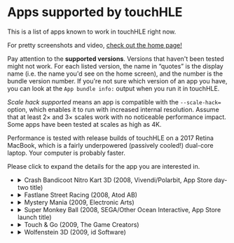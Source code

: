 # Apps supported by touchHLE

This is a list of apps known to work in touchHLE right now.

For pretty screenshots and video, [check out the home page!](https://touchhle.org/)

Pay attention to the **supported versions**. Versions that haven't been tested might not work. For each listed version, the name in “quotes” is the display name (i.e. the name you'd see on the home screen), and the number is the bundle version number. If you're not sure which version of an app you have, you can look at the `App bundle info:` output when you run it in touchHLE.

_Scale hack supported_ means an app is compatible with the `--scale-hack=` option, which enables it to run with increased internal resolution. Assume that at least 2× and 3× scales work with no noticeable performance impact. Some apps have been tested at scales as high as 4K.

Performance is tested with release builds of touchHLE on a 2017 Retina MacBook, which is a fairly underpowered (passively cooled!) dual-core laptop. Your computer is probably faster.

Please click to expand the details for the app you are interested in.

<!-- Be careful when updating this: GitHub and Pandoc diverge in what
     indentation they want for the <details> and <summary> when combined with
     lists. -->

- <details>
  <summary>Crash Bandicoot Nitro Kart 3D (2008, Vivendi/Polarbit, App Store day-two title)</summary>

  - Working versions:
    - “CBNK3D” 1.0 (in-game version number: 0.7.5)
    - “Crash Kart” 1.0 (in-game version number: 0.7.6)
  - **Broken versions:**
    - “Crash Kart” 1.7.7 (in-game version number: 1.0.1)
  - The intro video that plays before the title screen is skipped.
  - Otherwise fully playable, everything works. Among other things:
    - Sound effects and music
    - All menu screens
    - All game modes
    - Save game persistence (settings, unlocks, records)
    - Continuing a previous game after closing and reopening the app
  - Consistent full fps (60fps)
  - Scale hack supported
  </details>
- <details>
  <summary>Fastlane Street Racing (2008, Atod AB)</summary>

  - Working versions:
    - “Fastlane” 2.0 (in-game version number: 1.20.0)
  - Known issue: the reflective lighting effect on the cars only seems to appear on Android. This is probably an issue with touchHLE's GLES1-on-GL2 compatibility layer, which isn't needed on Android.
  - Otherwise fully playable, everything works. Among other things:
    - Sound effects and music
    - All game modes
    - Saving and playing back replays
    - Save game persistence (settings, unlocks, records)
  - High fps (between 50 and 60) most of the time, but with some hitching, especially in loading tunnels
  - Scale hack supported
  - touchHLE provides default controller button mappings (A = accelerate, B = break)
  </details>
- <details>
  <summary>Mystery Mania (2009, Electronic Arts)</summary>

  - Working versions:
    - “Mystery Mania” 1.1.0
  - **Broken versions:**
    - “Mystery Mania” 1.1.26
  - touchHLE will crash if you open the music player or tap “More EA Games”.
  - Not fully tested, but the first few puzzles are fully playable:
    - Sound effects and music
    - Save game persistence
  - Consistent full fps (30fps)
  - **Scale hack unsupported**
  </details>
- <details>
  <summary>Super Monkey Ball (2008, SEGA/Other Ocean Interactive, App Store launch title)</summary>

  - Working versions:
    - “Monkey Ball” 1.0
    - “Monkey Ball” 1.02
    - “Monkey Ball” 1.3 (this is the most heavily tested version)
    - “SMB Lite” 1.0
  - Fully playable, everything works. Among other things:
    - Sound effects and music
    - Logo, title, menu, ranking, settings and credits screens
    - Main Game, Instant Game (Shuffle Play) and Practice game modes
    - Save game persistence (settings, unlocks, records)
    - Continuing a previous game after closing and reopening the app
    - The tutorial (in the versions that have it)
  - Consistent full fps (30fps)
  - Scale hack supported
  </details>
- <details>
  <summary>Touch & Go (2009, The Game Creators)</summary>

  - Working versions:
    - “Touch & Go” 1.1
    - “Touch & Go LITE” 1.2
  - **Broken version**:
    - “App Pack 1” 1.0 (several games bundled into one app, doesn't work yet)
  - Fully playable, everything works. Among other things:
    - Sound effects and music
    - Menu screens
    - All the levels in the LITE version
    - High score persistence
  - Consistent full fps (60fps)
  - Scale hack supported
  </details>
- <details>
  <summary>Wolfenstein 3D (2009, id Software)</summary>

  - Working versions:
    - 1.0 from the official open source release
  - **Broken versions:**
    - 1.1 from the official open source release and later
  - Multi-touch is not supported yet, so you can't move and shoot at the same time
  - Not a touchHLE bug: random flashing colors in-game are caused by [a bug in the app itself](https://www.youtube.com/watch?v=omViNgUqF8c&t=8m15s)
  - Otherwise seemingly fully playable:
     - At least the first level :)
     - Sound effects and music work
     - Saving works
  - Consistent full fps (60fps)
  - Scale hack supported
  </details>
